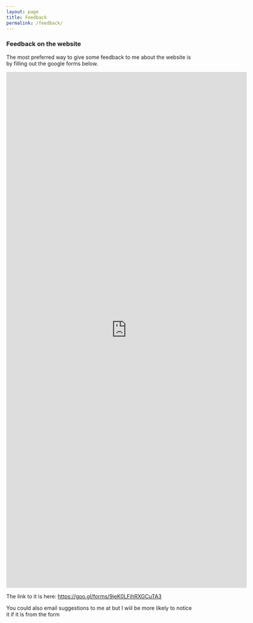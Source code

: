 ```yaml
---
layout: page
title: Feedback
permalink: /feedback/
---
```



### Feedback on the website

The most preferred way to give some feedback to me about the website is by filling out the google forms below.

<iframe src="https://docs.google.com/forms/d/e/1FAIpQLScJfPkwDmR-v-jUqTTN1udi_IdoFp1zVQZ77P6B57fenrlq5A/viewform?embedded=true" width="640" height="1374" frameborder="0" marginheight="0" marginwidth="0">Loading...</iframe>

The link to it is here: https://goo.gl/forms/9jeK0LFihRXGCuTA3

You could also email suggestions to me at but I wiil be more likely to notice it if it is from the form
